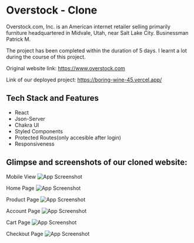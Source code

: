 
# Overstock - Clone

Overstock.com, Inc. is an American internet retailer selling primarily furniture headquartered in Midvale, Utah, near Salt Lake City. Businessman Patrick M. 

The project has been completed within the duration of 5 days. I learnt a lot during the course of this project.

Original website link: https://www.overstock.com

Link of our deployed project: https://boring-wine-45.vercel.app/
## Tech Stack and Features

- React
- Json-Server
- Chakra UI
- Styled Components
- Protected Routes(only accesible after login)
- Responsiveness


## Glimpse and screenshots of our cloned website:

Mobile View
![App Screenshot](https://i.ibb.co/sC0r9fR/Screenshot-2022-12-20-13-26-53-738-com-android-chrome.jpg)

Home Page
![App Screenshot](https://i.ibb.co/xqxHXtr/Home.png)

Product Page
![App Screenshot](https://i.ibb.co/1rLZBSC/Product.png)

Account Page
![App Screenshot](https://i.ibb.co/zF9tmW2/acc.png)

Cart Page
![App Screenshot](https://i.ibb.co/LrnShrJ/cart.png)

Checkout Page
![App Screenshot](https://i.ibb.co/g90BYPn/checkout.png)
